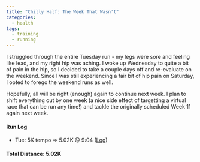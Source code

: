 ```yaml
---
title: "Chilly Half: The Week That Wasn't"
categories:
  - health
tags:
  - training
  - running
---
```


I struggled through the entire Tuesday run - my legs were sore and feeling like lead, and my right hip was aching. I woke up Wednesday to quite a bit of pain in the hip, so I decided to take a couple days off and re-evaluate on the weekend. Since I was still experiencing a fair bit of hip pain on Saturday, I opted to forego the weekend runs as well.

Hopefully, all will be right (enough) again to continue next week. I plan to shift everything out by one week (a nice side effect of targetting a virtual race that can be run any time!) and tackle the originally scheduled Week 11 again next week.

#### Run Log

- Tue: 5K tempo &rArr; 5.02K @ 9:04 ([Log](https://runkeeper.com/user/cdevans/activity/1680331311))

#### Total Distance: 5.02K
